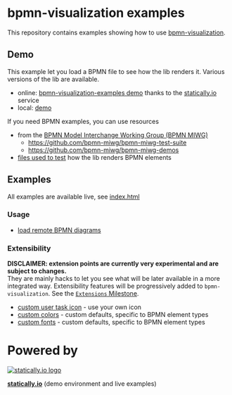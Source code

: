 # bpmn-visualization examples

This repository contains examples showing how to use [bpmn-visualization](https://github.com/process-analytics/bpmn-visualization-js).

## Demo

This example let you load a BPMN file to see how the lib renders it. Various versions of the lib are available. 

- online: [bpmn-visualization-examples demo](https://cdn.statically.io/gh/process-analytics/bpmn-visualization-examples/master/demo/index.html)
thanks to the [statically.io](https://statically.io/) service
- local: [demo](./demo) 


If you need BPMN examples, you can use resources 
- from the [BPMN Model Interchange Working Group (BPMN MIWG)](http://www.omgwiki.org/bpmn-miwg)
  - https://github.com/bpmn-miwg/bpmn-miwg-test-suite
  - https://github.com/bpmn-miwg/bpmn-miwg-demos
- [files used to test](./bpmn-files/README.md) how the lib renders BPMN elements

## Examples

All examples are available live, see [index.html](https://cdn.statically.io/gh/process-analytics/bpmn-visualization-examples/master/examples/index.html)

### Usage

- [load remote BPMN diagrams](examples/load-remote-bpmn-diagrams/README.md)

### Extensibility

**DISCLAIMER: extension points are currently very experimental and are subject to changes.**  
They are mainly hacks to let you see what will be later available in a more integrated way. Extensibility features will
be progressively added to `bpmn-visualization`. See the [`Extensions` Milestone](https://github.com/process-analytics/bpmn-visualization-js/milestone/13).


- [custom user task icon](./examples/custom-user-task-icon/README.md) - use your own icon
- [custom colors](examples/custom-colors/README.md) - custom defaults, specific to BPMN element types
- [custom fonts](examples/custom-fonts/README.md) - custom defaults, specific to BPMN element types

# Powered by

[![statically.io logo](https://statically.io/icons/icon-96x96.png "statically.io")](https://statically.io)

**[statically.io](https://statically.io)** (demo environment and live examples)